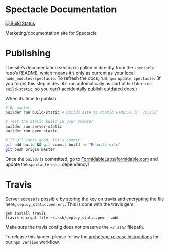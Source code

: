 Spectacle Documentation
======================

[![Build Status](https://travis-ci.org/FormidableLabs/spectacle-docs.svg?branch=master)](https://travis-ci.org/FormidableLabs/spectacle-docs)

Marketing/documentation site for Spectacle

# Publishing
The site’s documentation section is pulled in directly from the `spectacle` repo’s README, which means it’s only as current as your local `node_modules/spectacle`. To refresh the docs, run `npm update spectacle`. (If you forget this step in dev, it’s run automatically as part of `builder run build-static`, so you can’t accidentally publish outdated docs.)

When it’s time to publish:
```sh
# On master
builder run build-static # Builds site to static HTML/JS in `/build`

# Test the static build in your browser
builder run server-static
builder run open-static

# If all looks good, let's commit!
git add build && git commit build -m "Rebuild site"
git push origin master
```

Once the `build/` is committed, go to [FormidableLabs/formidable.com](https://github.com/FormidableLabs/formidable.com) and update the `spectacle-docs` dependency!

# Travis

Server access is possible by storing the key on travis and encrypting the file here, `deploy_static.pem.enc`. This is done with the travis gem:

```
gem install travis
travis encrypt-file ~/.ssh/deploy_static.pem --add
```

Make sure the travis config does not preserve the `~/.ssh/` filepath.

To release this lander, please follow the [archetype release instructions](https://github.com/FormidableLabs/builder-docs-archetype#lander-release) for our `npm version` workflow.
